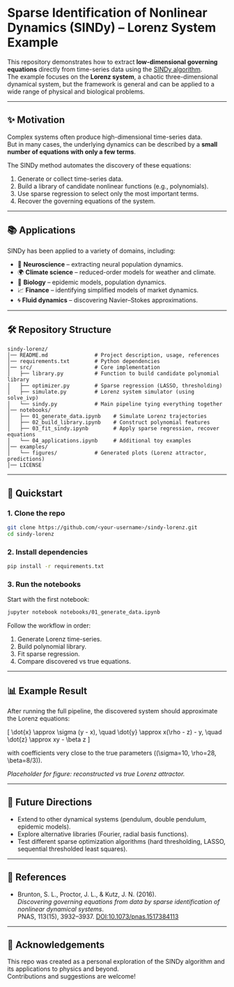 # Sparse Identification of Nonlinear Dynamics (SINDy) – Lorenz System Example

This repository demonstrates how to extract **low-dimensional governing equations** directly from time-series data using the [SINDy algorithm](https://www.pnas.org/doi/10.1073/pnas.1517384113).  
The example focuses on the **Lorenz system**, a chaotic three-dimensional dynamical system, but the framework is general and can be applied to a wide range of physical and biological problems.

---

## ✨ Motivation

Complex systems often produce high-dimensional time-series data.  
But in many cases, the underlying dynamics can be described by a **small number of equations with only a few terms**.  

The SINDy method automates the discovery of these equations:  
1. Generate or collect time-series data.  
2. Build a library of candidate nonlinear functions (e.g., polynomials).  
3. Use sparse regression to select only the most important terms.  
4. Recover the governing equations of the system.  

---

## 📚 Applications

SINDy has been applied to a variety of domains, including:  
- 🧠 **Neuroscience** – extracting neural population dynamics.  
- 🌍 **Climate science** – reduced-order models for weather and climate.  
- 🧪 **Biology** – epidemic models, population dynamics.  
- 📈 **Finance** – identifying simplified models of market dynamics.  
- 🌀 **Fluid dynamics** – discovering Navier–Stokes approximations.  

---

## 🛠 Repository Structure

```
sindy-lorenz/
│── README.md               # Project description, usage, references
│── requirements.txt        # Python dependencies
│── src/                    # Core implementation
│   ├── library.py          # Function to build candidate polynomial library
│   ├── optimizer.py        # Sparse regression (LASSO, thresholding)
│   ├── simulate.py         # Lorenz system simulator (using solve_ivp)
│   └── sindy.py            # Main pipeline tying everything together
│── notebooks/              
│   ├── 01_generate_data.ipynb    # Simulate Lorenz trajectories
│   ├── 02_build_library.ipynb    # Construct polynomial features
│   ├── 03_fit_sindy.ipynb        # Apply sparse regression, recover equations
│   └── 04_applications.ipynb     # Additional toy examples
│── examples/
│   └── figures/            # Generated plots (Lorenz attractor, predictions)
│── LICENSE
```

---

## 🚀 Quickstart

### 1. Clone the repo
```bash
git clone https://github.com/<your-username>/sindy-lorenz.git
cd sindy-lorenz
```

### 2. Install dependencies
```bash
pip install -r requirements.txt
```

### 3. Run the notebooks
Start with the first notebook:
```bash
jupyter notebook notebooks/01_generate_data.ipynb
```

Follow the workflow in order:  
1. Generate Lorenz time-series.  
2. Build polynomial library.  
3. Fit sparse regression.  
4. Compare discovered vs true equations.  

---

## 📊 Example Result

After running the full pipeline, the discovered system should approximate the Lorenz equations:

\[
\dot{x} \approx \sigma (y - x), \quad
\dot{y} \approx x(\rho - z) - y, \quad
\dot{z} \approx xy - \beta z
\]

with coefficients very close to the true parameters \((\sigma=10, \rho=28, \beta=8/3)\).

*Placeholder for figure: reconstructed vs true Lorenz attractor.*

---

## 🔮 Future Directions

- Extend to other dynamical systems (pendulum, double pendulum, epidemic models).  
- Explore alternative libraries (Fourier, radial basis functions).  
- Test different sparse optimization algorithms (hard thresholding, LASSO, sequential thresholded least squares).  

---

## 📖 References

- Brunton, S. L., Proctor, J. L., & Kutz, J. N. (2016).  
  *Discovering governing equations from data by sparse identification of nonlinear dynamical systems*.  
  PNAS, 113(15), 3932–3937. [DOI:10.1073/pnas.1517384113](https://www.pnas.org/doi/10.1073/pnas.1517384113)

---

## 🙌 Acknowledgements

This repo was created as a personal exploration of the SINDy algorithm and its applications to physics and beyond.  
Contributions and suggestions are welcome!
